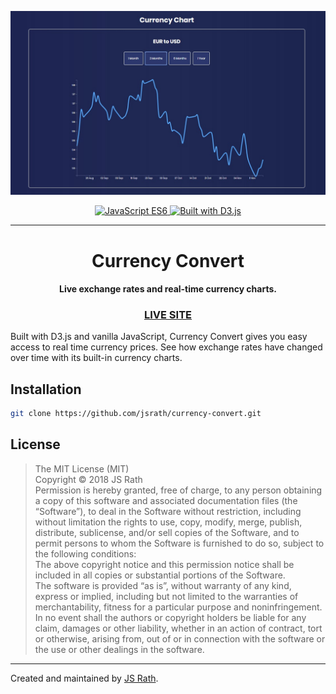<p align="center">
  <img alt="Currency Convert Screenshot" src="./screenshot.jpg" width="800" />
</p>
<p align="center">
  <a href="#">
    <img alt="JavaScript ES6" src="https://img.shields.io/badge/JavaScript-ES6-blue.svg">
  </a>
  <a href="#">
    <image alt="Built with D3.js" src="https://img.shields.io/badge/Built%20With-D3.js-green.svg" />
  </a>
</p>
<hr>
<h1 align="center">Currency Convert</h1>
<h4 align="center">Live exchange rates and real-time currency charts.</h4>
<h3 align="center"><a href="http://projects.jsrath.com/currency-convert">LIVE SITE</a></h3>

Built with D3.js and vanilla JavaScript, Currency Convert gives you easy access to real time currency prices. See how exchange rates have changed over time with its built-in currency charts.  

## Installation

```sh
git clone https://github.com/jsrath/currency-convert.git
```

## License

> The MIT License (MIT)<br/> Copyright © 2018 JS Rath <br/> Permission is hereby granted, free of charge, to any person obtaining a copy of this software and associated documentation files (the “Software”), to deal in the Software without restriction, including without limitation the rights to use, copy, modify, merge, publish, distribute, sublicense, and/or sell copies of the Software, and to permit persons to whom the Software is furnished to do so, subject to the following conditions: <br/>The above copyright notice and this permission notice shall be included in all copies or substantial portions of the Software. <br/> The software is provided “as is”, without warranty of any kind, express or implied, including but not limited to the warranties of merchantability, fitness for a particular purpose and noninfringement. In no event shall the authors or copyright holders be liable for any claim, damages or other liability, whether in an action of contract, tort or otherwise, arising from, out of or in connection with the software or the use or other dealings in the software.

---

Created and maintained by [JS Rath](http://www.jsrath.com).
